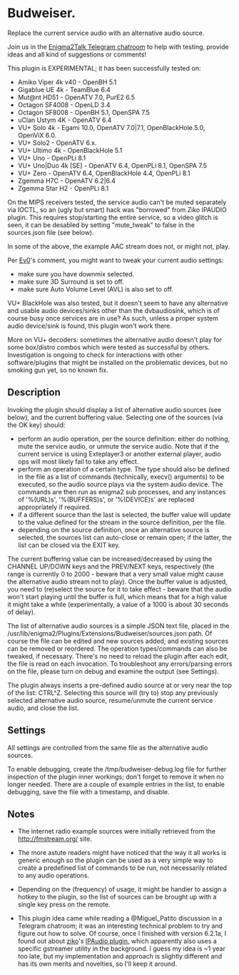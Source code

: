# Budweiser.

Replace the current service audio with an alternative audio source.

Join us in the [Enigma2Talk Telegram chatroom](https://t.me/talkenigma2)
to help with testing, provide ideas and all kind of suggestions or comments!

This plugin is EXPERIMENTAL; it has been successfully tested on:
* Amiko Viper 4k v40 - OpenBH 5.1
* Gigablue UE 4k - TeamBlue 6.4
* Mut@nt HD51 - OpenATV 7.0, PurE2 6.5
* Octagon SF4008 - OpenLD 3.4
* Octagon SF8008 - OpenBH 5.1, OpenSPA 7.5
* uClan Ustym 4K - OpenATV 6.4
* VU+ Solo 4k - Egami 10.0, OpenATV 7.0|7.1, OpenBlackHole 5.0, OpenViX 6.0.
* VU+ Solo2 - OpenATV 6.x.
* VU+ Ultimo 4k - OpenBlackHole 5.1
* VU+ Uno - OpenPLi 8.1
* VU+ Uno|Duo 4k [SE] - OpenATV 6.4, OpenPLi 8.1, OpenSPA 7.5
* VU+ Zero - OpenATV 6.4, OpenBlackHole 4.4, OpenPLi 8.1
* Zgemma H7C - OpenATV 6.2|6.4
* Zgemma Star H2 - OpenPLi 8.1

On the MIPS receivers tested, the service audio can't be muted separately via
IOCTL, so an (ugly but smart) hack was "borrowed" from Ziko IPAUDIO plugin.
This requires stop/starting the entire service, so a video glitch is seen, it
can be desabled by setting "mute_tweak" to false in the sources.json file (see
below).

In some of the above, the example AAC stream does not, or might not, play.

Per [Ev0](https://www.linuxsat-support.com/thread/152127-budweiser-plugin/?postID=661724#post661724)'s
comment, you might want to tweak your current audio settings:
* make sure you have downmix selected.
* make sure 3D Surround is set to off.
* make sure Auto Volume Level (AVL) is also set to off.

VU+ BlackHole was also tested, but it doesn't seem to have any alternative and
usable audio devices/sinks other than the dvbaudiosink, which is of course busy
once services are in use? As such, unless a proper system audio device/sink is
found, this plugin won't work there.

More on VU+ decoders: sometimes the alternative audio doesn't play for some
box/distro combos which were tested as successful by others. Investigation is
ongoing to check for interactions with other software/plugins that might be
installed on the problematic devices, but no smoking gun yet, so no known fix.


## Description

Invoking the plugin should display a list of alternative audio sources (see
below), and the current buffering value. Selecting one of the sources (via the
OK key) should:
* perform an audio operation, per the source definition: either do nothing, mute
  the service audio, or unmute the service audio. Note that if the current
  service is using Exteplayer3 or another external player, audio ops will most
  likely fail to take any effect.
* perform an operation of a certain type. The type should also be defined in the
  file as a list of commands (technically, execv() arguments) to be executed, so
  the audio source plays via the system audio device. The commands are then run
  as enigma2 sub processes, and any instances of '%(URL)s', '%(BUFFERS)s', or
  '%(DEVICE)s' are replaced appropriately if required.
* if a different source than the last is selected, the buffer value will update
  to the value defined for the stream in the source definition, per the file.
* depending on the source definition, once an alternative source is selected,
  the sources list can auto-close or remain open; if the latter, the list can be
  closed via the EXIT key.

The current buffering value can be increased/decreased by using the CHANNEL
UP/DOWN keys and the PREV/NEXT keys, respectively (the range is currently 0 to
2000 - beware that a very small value might cause the alternative audio stream
not to play). Once the buffer value is adjusted, you need to (re)select the
source for it to take effect - beware that the audio won't start playing until
the buffer is full, which means that for a high value it might take a while
(experimentally, a value of a 1000 is about 30 seconds of delay).

The list of alternative audio sources is a simple JSON text file, placed in the
/usr/lib/enigma2/Plugins/Extensions/Budweiser/sources.json path. Of course the
file can be edited and new sources added, and existing sources can be removed or
reordered. The operation types/commands can also be tweaked, if necessary.
There's no need to reload the plugin after each edit, the file is read on each
invocation. To troubleshoot any errors/parsing errors on the file, please turn
on debug and examine the output (see Settings).

The plugin always inserts a pre-defined audio source at or very near the top of
the list: CTRL^Z. Selecting this source will (try to) stop any previously
selected alternative audio source, resume/unmute the current service audio, and
close the list.

## Settings

All settings are controlled from the same file as the alternative audio sources.

To enable debugging, create the /tmp/budweiser-debug.log file for further
inspection of the plugin inner workings; don't forget to remove it when no
longer needed. There are a couple of example entries in the list, to enable
debugging, save the file with a timestamp, and disable.

## Notes

* The internet radio example sources were initially retrieved from the
http://fmstream.org/ site.

* The more astute readers might have noticed that the way it all works is
generic enough so the plugin can be used as a very simple way to create a
predefined list of commands to be run, not necessarily related to any audio
operations.

* Depending on the (frequency) of usage, it might be handier to assign a hotkey
to the plugin, so the list of sources can be brought up with a single key press
on the remote.

* This plugin idea came while reading a @Miguel_Patito discussion in a Telegram
chatroom; it was an interesting technical problem to try and figure out how to
solve. Of course, once I finished with version 6.2.1a, I found out about
[ziko](https://www.linuxsat-support.com/cms/user/344808-ziko/)'s
[IPAudio plugin](https://www.linuxsat-support.com/thread/148485-ipaudio-by-ziko/?postID=618093#post618093),
which apparently also uses a specific gstreamer utility in the background. I
guess my idea is ~1 year too late, but my implementation and approach is
slightly different and has its own merits and novelties, so I'll keep it around.

